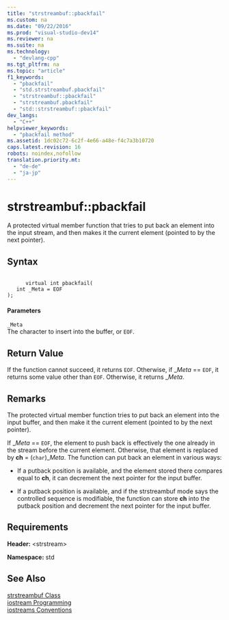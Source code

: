 ```yaml
---
title: "strstreambuf::pbackfail"
ms.custom: na
ms.date: "09/22/2016"
ms.prod: "visual-studio-dev14"
ms.reviewer: na
ms.suite: na
ms.technology: 
  - "devlang-cpp"
ms.tgt_pltfrm: na
ms.topic: "article"
f1_keywords: 
  - "pbackfail"
  - "std.strstreambuf.pbackfail"
  - "strstreambuf::pbackfail"
  - "strstreambuf.pbackfail"
  - "std::strstreambuf::pbackfail"
dev_langs: 
  - "C++"
helpviewer_keywords: 
  - "pbackfail method"
ms.assetid: 1dc02c72-6c2f-4e66-a48e-f4c7a3b10720
caps.latest.revision: 16
robots: noindex,nofollow
translation.priority.mt: 
  - "de-de"
  - "ja-jp"
---
```

# strstreambuf::pbackfail
A protected virtual member function that tries to put back an element into the input stream, and then makes it the current element (pointed to by the next pointer).  
  
## Syntax  
  
```  
  
      virtual int pbackfail(  
   int _Meta = EOF  
);  
```  
  
#### Parameters  
 `_Meta`  
 The character to insert into the buffer, or `EOF`.  
  
## Return Value  
 If the function cannot succeed, it returns `EOF`. Otherwise, if _*Meta* == `EOF`, it returns some value other than `EOF`. Otherwise, it returns \_*Meta*.  
  
## Remarks  
 The protected virtual member function tries to put back an element into the input buffer, and then make it the current element (pointed to by the next pointer).  
  
 If _*Meta* == `EOF`, the element to push back is effectively the one already in the stream before the current element. Otherwise, that element is replaced by **ch** = (`char`)\_*Meta*. The function can put back an element in various ways:  
  
-   If a putback position is available, and the element stored there compares equal to **ch**, it can decrement the next pointer for the input buffer.  
  
-   If a putback position is available, and if the strstreambuf mode says the controlled sequence is modifiable, the function can store **ch** into the putback position and decrement the next pointer for the input buffer.  
  
## Requirements  
 **Header:** <strstream\>  
  
 **Namespace:** std  
  
## See Also  
 [strstreambuf Class](../vs140/strstreambuf-class.md)   
 [iostream Programming](../vs140/iostream-programming.md)   
 [iostreams Conventions](../vs140/iostreams-conventions.md)
